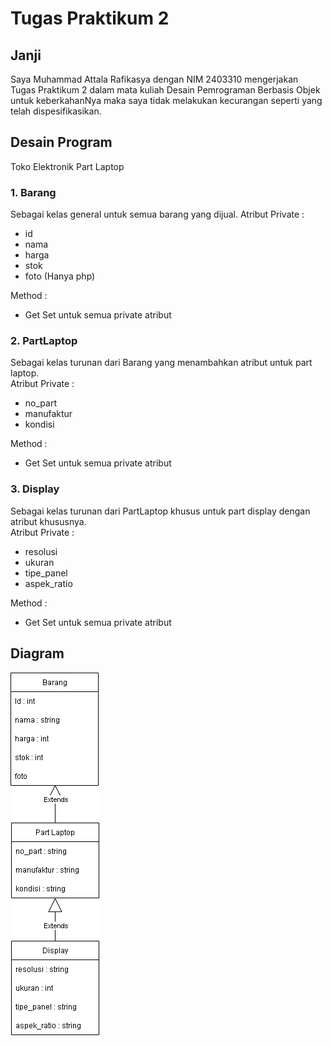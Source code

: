 # Tugas Praktikum 2
## Janji
Saya Muhammad Attala Rafikasya dengan NIM 2403310 mengerjakan Tugas Praktikum 2 dalam mata kuliah Desain Pemrograman Berbasis Objek untuk keberkahanNya maka saya tidak melakukan kecurangan seperti yang telah dispesifikasikan.

## Desain Program
Toko Elektronik Part Laptop

### 1. Barang
Sebagai kelas general untuk semua barang yang dijual.
Atribut Private :
- id
- nama
- harga
- stok
- foto (Hanya php)

Method :
- Get Set untuk semua private atribut  

### 2. PartLaptop
Sebagai kelas turunan dari Barang yang menambahkan atribut untuk part laptop.  
Atribut Private :
- no_part
- manufaktur
- kondisi

Method :
- Get Set untuk semua private atribut

### 3. Display
Sebagai kelas turunan dari PartLaptop khusus untuk part display dengan atribut khususnya.  
Atribut Private :
- resolusi
- ukuran
- tipe_panel
- aspek_ratio

Method :
- Get Set untuk semua private atribut

## Diagram
![Diagram Kelas](Diagram_TP2DPBO.png)
